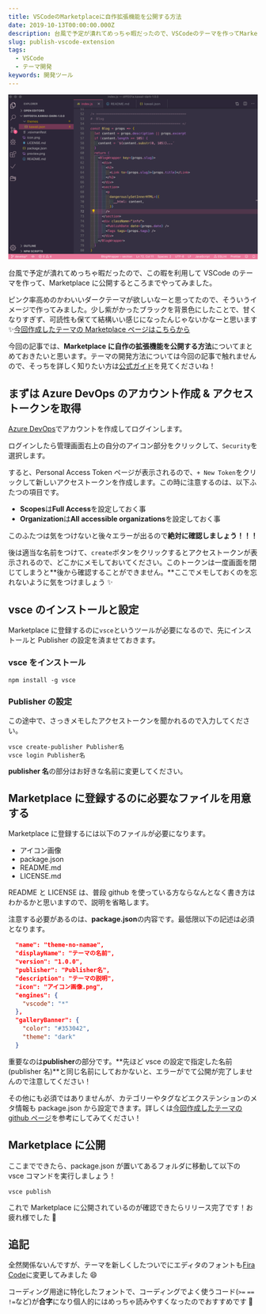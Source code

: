 ```yaml
---
title: VSCodeのMarketplaceに自作拡張機能を公開する方法
date: 2019-10-13T00:00:00.000Z
description: 台風で予定が潰れてめっちゃ暇だったので、VSCodeのテーマを作ってMarketplaceに公開するところまでやってみました。ピンク率高めのかわいいダークテーマが欲しいなーと思ってたので、そういうイメージで作ってみました。少し紫がかったブラックを背景色にしたことで、甘くなりすぎず可読性も保てていい感じになったんじゃないかなーと思います✨
slug: publish-vscode-extension
tags:
  - VSCode
  - テーマ開発
keywords: 開発ツール
---
```


![Kawaii Themeのプレビュー画像](preview.png)

台風で予定が潰れてめっちゃ暇だったので、この暇を利用して VSCode のテーマを作って、Marketplace に公開するところまでやってみました。

ピンク率高めのかわいいダークテーマが欲しいなーと思ってたので、そういうイメージで作ってみました。少し紫がかったブラックを背景色にしたことで、甘くなりすぎず、可読性も保てて結構いい感じになったんじゃないかなーと思います ✨[今回作成したテーマの Marketplace ページはこちらから](https://marketplace.visualstudio.com/items?itemName=Shin-tech25.kawaii-theme)

今回の記事では、**Marketplace に自作の拡張機能を公開する方法**についてまとめておきたいと思います。テーマの開発方法については今回の記事で触れませんので、そっちを詳しく知りたい方は[公式ガイド](https://code.visualstudio.com/api/references/theme-color)を見てくださいね！

## まずは Azure DevOps のアカウント作成 & アクセストークンを取得

[Azure DevOps](https://dev.azure.com/)でアカウントを作成してログインします。

ログインしたら管理画面右上の自分のアイコン部分をクリックして、`Security`を選択します。

すると、Personal Access Token ページが表示されるので、`+ New Token`をクリックして新しいアクセストークンを作成します。この時に注意するのは、以下ふたつの項目です。

- **Scopes**は**Full Access**を設定しておく事
- **Organization**は**All accessible organizations**を設定しておく事

このふたつは気をつけないと後々エラーが出るので**絶対に確認しましょう！！！**

後は適当な名前をつけて、`create`ボタンをクリックするとアクセストークンが表示されるので、どこかにメモしておいてください。このトークンは一度画面を閉じてしまうと**後から確認することができません。**ここでメモしておくのを忘れないように気をつけましょう ✨

## vsce のインストールと設定

Marketplace に登録するのに`vsce`というツールが必要になるので、先にインストールと Publisher の設定を済ませておきます。

### vsce をインストール

```
npm install -g vsce
```

### Publisher の設定

この途中で、さっきメモしたアクセストークンを聞かれるので入力してください。

```
vsce create-publisher Publisher名
vsce login Publisher名
```

**publisher 名**の部分はお好きな名前に変更してください。

## Marketplace に登録するのに必要なファイルを用意する

Marketplace に登録するには以下のファイルが必要になります。

- アイコン画像
- package.json
- README.md
- LICENSE.md

README と LICENSE は、普段 github を使っている方ならなんとなく書き方はわかるかと思いますので、説明を省略します。

注意する必要があるのは、**package.json**の内容です。最低限以下の記述は必須となります。

```json
  "name": "theme-no-namae",
  "displayName": "テーマの名前",
  "version": "1.0.0",
  "publisher": "Publisher名",
  "description": "テーマの説明",
  "icon": "アイコン画像.png",
  "engines": {
    "vscode": "*"
  },
  "galleryBanner": {
    "color": "#353042",
    "theme": "dark"
  }
```

重要なのは**publisher**の部分です。**先ほど vsce の設定で指定した名前(publisher 名)**と同じ名前にしておかないと、エラーがでて公開が完了しませんので注意してください！

その他にも必須ではありませんが、カテゴリーやタグなどエクステンションのメタ情報も package.json から設定できます。詳しくは[今回作成したテーマの github ページ](https://github.com/Shin-tech25/KawaiiTheme)を参考にしてみてください！

## Marketplace に公開

ここまでできたら、package.json が置いてあるフォルダに移動して以下の vsce コマンドを実行しましょう！

```
vsce publish
```

これで Marketplace に公開されているのが確認できたらリリース完了です！お疲れ様でした 🎉

## 追記

全然関係ないんですが、テーマを新しくしたついでにエディタのフォントも[Fira Code](https://github.com/tonsky/FiraCode)に変更してみました 😄

コーディング用途に特化したフォントで、コーディングでよく使うコード(`>=` `==` `!=`など)が**合字**になり個人的にはめっちゃ読みやすくなったのでおすすめです 🌈
